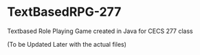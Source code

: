 # TextBasedRPG-277
Textbased Role Playing Game created in Java for CECS 277 class


(To be Updated Later with the actual files)
